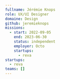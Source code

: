 ```yaml
---
fullname: Jérémie Knops
role: UX/UI Designer
domaine: Design
github: jeremieknops
missions:
  - start: 2022-09-05
    end: 2023-06-30
    status: independent
    employer: Octo
    startups:
      - reva
startups:
  - reva
teams: []
---
```


